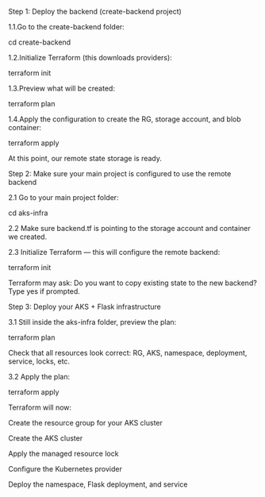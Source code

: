 Step 1: Deploy the backend (create-backend project)

1.1.Go to the create-backend folder:

cd create-backend

1.2.Initialize Terraform (this downloads providers):

terraform init

1.3.Preview what will be created:

terraform plan

1.4.Apply the configuration to create the RG, storage account, and blob container:

terraform apply

At this point, our remote state storage is ready.

Step 2: Make sure your main project is configured to use the remote backend

2.1 Go to your main project folder:

cd aks-infra

2.2 Make sure backend.tf is pointing to the storage account and container we created.

2.3 Initialize Terraform — this will configure the remote backend:

terraform init

Terraform may ask: Do you want to copy existing state to the new backend?
Type yes if prompted.

Step 3: Deploy your AKS + Flask infrastructure

3.1 Still inside the aks-infra folder, preview the plan:

terraform plan

Check that all resources look correct: RG, AKS, namespace, deployment, service, locks, etc.

3.2 Apply the plan:

terraform apply

Terraform will now:

Create the resource group for your AKS cluster

Create the AKS cluster

Apply the managed resource lock

Configure the Kubernetes provider

Deploy the namespace, Flask deployment, and service

